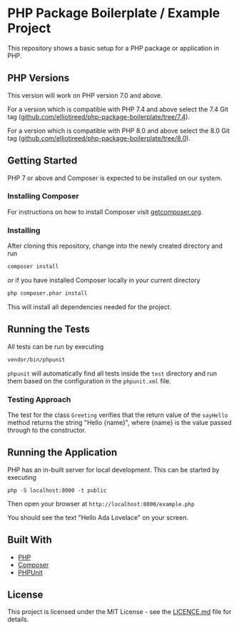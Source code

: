 # PHP Package Boilerplate / Example Project

This repository shows a basic setup for a PHP package or application in PHP.

## PHP Versions

This version will work on PHP version 7.0 and above.

For a version which is compatible with PHP 7.4 and above select the 7.4 Git tag ([github.com/elliotjreed/php-package-boilerplate/tree/7.4](https://github.com/elliotjreed/php-package-boilerplate/tree/7.4)).

For a version which is compatible with PHP 8.0 and above select the 8.0 Git tag ([github.com/elliotjreed/php-package-boilerplate/tree/8.0](https://github.com/elliotjreed/php-package-boilerplate/tree/8.0)).

## Getting Started

PHP 7 or above and Composer is expected to be installed on our system.

### Installing Composer

For instructions on how to install Composer visit [getcomposer.org](https://getcomposer.org/download/).

### Installing

After cloning this repository, change into the newly created directory and run

```bash
composer install
```

or if you have installed Composer locally in your current directory

```bash
php composer.phar install
```

This will install all dependencies needed for the project.

## Running the Tests

All tests can be run by executing

```bash
vendor/bin/phpunit
```

`phpunit` will automatically find all tests inside the `test` directory and run them based on the configuration in the `phpunit.xml` file.

### Testing Approach

The test for the class `Greeting` verifies that the return value of the `sayHello` method returns the string "Hello {name}", where {name} is the value passed through to the constructor.

## Running the Application

PHP has an in-built server for local development. This can be started by executing

```
php -S localhost:8000 -t public
```

Then open your browser at `http://localhost:8000/example.php`

You should see the text "Hello Ada Lovelace" on your screen.

## Built With

  - [PHP](https://secure.php.net/)
  - [Composer](https://getcomposer.org/)
  - [PHPUnit](https://phpunit.de/)

## License

This project is licensed under the MIT License - see the [LICENCE.md](LICENCE.md) file for details.
